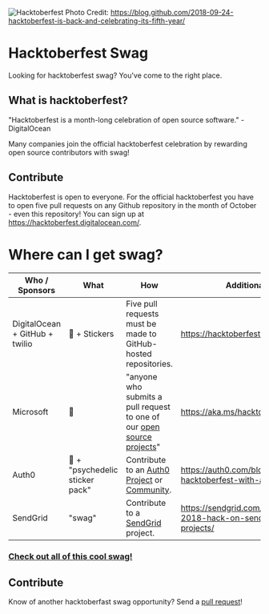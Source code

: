 ![Hacktoberfest](https://user-images.githubusercontent.com/121322/45907730-f6a80b00-bdad-11e8-93ef-774392192716.png "Hacktoberfest") Photo Credit: https://blog.github.com/2018-09-24-hacktoberfest-is-back-and-celebrating-its-fifth-year/

# Hacktoberfest Swag
Looking for hacktoberfest swag? You've come to the right place.

## What is hacktoberfest?
"Hacktoberfest is a month-long celebration of open source software." - DigitalOcean

Many companies join the official hacktoberfest celebration by rewarding open source contributors with swag!

## Contribute
Hacktoberfest is open to everyone. For the official hacktoberfest you have to open five pull requests on any Github repository in the month of October - even this repository! You can sign up at https://hacktoberfest.digitalocean.com/.

# Where can I get swag?
| Who / Sponsors | What | How | Additional Details |
|---|---|---|---|
| DigitalOcean + GitHub + twilio | 👕 + Stickers | Five pull requests must be made to GitHub-hosted repositories. | https://hacktoberfest.digitalocean.com/ |
| Microsoft | 👕 | "anyone who submits a pull request to one of our [open source projects](https://opensource.microsoft.com/)" | https://aka.ms/hacktoberfest |
| Auth0 | 👕 + "psychedelic sticker pack" | Contribute to an [Auth0 Project](https://github.com/auth0) or [Community](https://github.com/auth0-community). | https://auth0.com/blog/celebrate-hacktoberfest-with-auth0/ |
| SendGrid | "swag" | Contribute to a [SendGrid](https://github.com/sendgrid) project. | https://sendgrid.com/blog/hacktoberfest-2018-hack-on-sendgrid-open-source-projects/ |

### [Check out all of this cool swag!](https://twitter.com/search?q=%23hacktoberfest%20%23swag)

## Contribute
Know of another hacktoberfast swag opportunity? Send a [pull request](https://github.com/benbarth/hacktoberfest-swag/pulls)!
